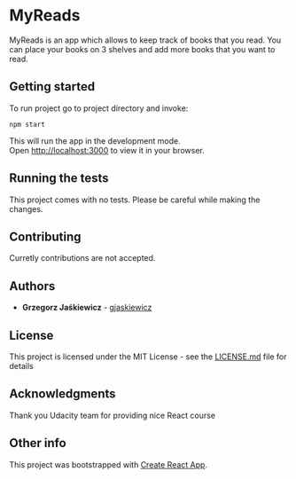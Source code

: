 # MyReads

MyReads is an app which allows to keep track of books that you read.
You can place your books on 3 shelves and add more books that you want to read.

## Getting started

To run project go to project directory and invoke:

```
npm start
```

This will run the app in the development mode.\
Open [http://localhost:3000](http://localhost:3000) to view it in your browser.

## Running the tests
This project comes with no tests. Please be careful while making the changes.

## Contributing
Curretly contributions are not accepted.

## Authors
* **Grzegorz Jaśkiewicz** -  [gjaskiewicz](https://github.com/gjaskiewicz)

## License

This project is licensed under the MIT License - see the [LICENSE.md](LICENSE.md) file for details

## Acknowledgments
Thank you Udacity team for providing nice React course

## Other info

This project was bootstrapped with [Create React App](https://github.com/facebook/create-react-app).
